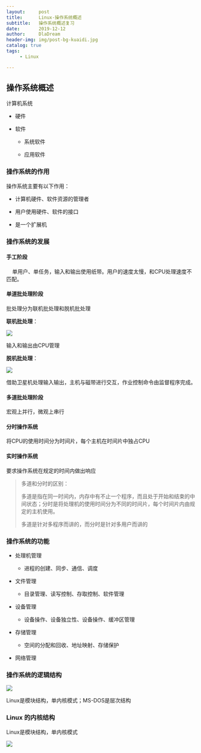 ```yaml
---
layout:     post
title:      Linux-操作系统概述
subtitle:   操作系统概述复习
date:       2019-12-12
author:     DlaDream
header-img: img/post-bg-kuaidi.jpg
catalog: true
tags:
     - Linux

---
```


## 操作系统概述

计算机系统

- 硬件

- 软件
  
  - 系统软件
  
  - 应用软件

### 操作系统的作用

 操作系统主要有以下作用：

- 计算机硬件、软件资源的管理者

- 用户使用硬件、软件的接口

- 是一个扩展机

### 操作系统的发展

#### 手工阶段

    单用户、单任务，输入和输出使用纸带。用户的速度太慢，和CPU处理速度不匹配。

#### 单道批处理阶段

   批处理分为联机批处理和脱机批处理

**联机批处理**：

![](https://i.loli.net/2019/12/10/qsyaxbhdnQ34BJC.png)

   输入和输出由CPU管理

**脱机批处理**：

![](https://i.loli.net/2019/12/10/B9KNiTtXOAWh7cD.png)

   借助卫星机处理输入输出，主机与磁带进行交互，作业控制命令由监督程序完成。

#### 多道批处理阶段

   宏观上并行，微观上串行

#### 分时操作系统

   将CPU的使用时间分为时间片，每个主机在时间片中独占CPU

#### 实时操作系统

  要求操作系统在规定的时间内做出响应

> 多道和分时的区别：
> 
> 多道是指在同一时间内，内存中有不止一个程序，而且处于开始和结束的中间状态；分时是将处理机的使用时间分为不同的时间片，每个时间片内由规定的主机使用。
> 
> 多道是针对多程序而讲的，而分时是针对多用户而讲的

### 操作系统的功能

- 处理机管理
  
  - 进程的创建、同步、通信、调度

- 文件管理
  
  - 目录管理、读写控制、存取控制、软件管理

- 设备管理
  
  - 设备操作、设备独立性、设备操作、缓冲区管理

- 存储管理
  
  - 空间的分配和回收、地址映射、存储保护

- 网络管理

### 操作系统的逻辑结构

![](https://i.loli.net/2019/12/10/Sj7LipFQ1z2XcKY.png)

Linux是模块结构，单内核模式；MS-DOS是层次结构

### Linux 的内核结构

   Linux是模块结构，单内核模式

![](https://i.loli.net/2019/12/10/gRiKP1wevl7A5N9.png)
